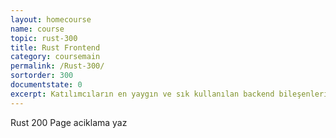```yaml
---
layout: homecourse
name: course
topic: rust-300
title: Rust Frontend
category: coursemain
permalink: /Rust-300/
sortorder: 300
documentstate: 0
excerpt: Katılımcıların en yaygın ve sık kullanılan backend bileşenlerini anlamalarini ve uygulamalarinda kullanabilmelerini saglamak icin hazirlanmistir.
---
```



Rust 200 Page aciklama yaz
